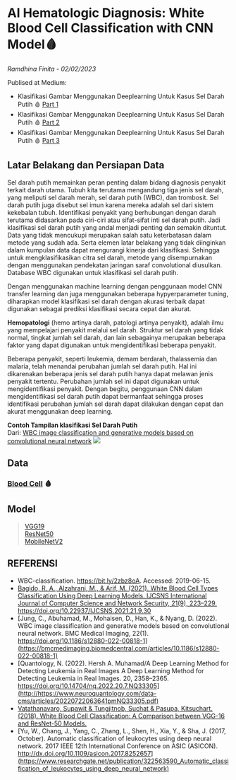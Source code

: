 # **AI Hematologic Diagnosis: White Blood Cell Classification with CNN Model🩸**
*Ramdhina Finita - 02/02/2023*

Publised at Medium: 
- Klasifikasi Gambar Menggunakan Deeplearning Untuk Kasus Sel Darah Putih 🩸 [Part 1](https://medium.com/@ramdhinafinita/klasifikasi-gambar-menggunakan-deeplearning-untuk-kasus-sel-darah-putih-7e1c4a72fa3d)
- Klasifikasi Gambar Menggunakan Deeplearning Untuk Kasus Sel Darah Putih 🩸 [Part 2](https://medium.com/@ramdhinafinita/klasifikasi-gambar-menggunakan-deeplearning-untuk-kasus-sel-darah-putih-part-2-1bfa01fce8ef)
- Klasifikasi Gambar Menggunakan Deeplearning Untuk Kasus Sel Darah Putih 🩸 [Part 3](https://medium.com/@ramdhinafinita/klasifikasi-gambar-menggunakan-deeplearning-untuk-kasus-sel-darah-putih-part-3-ed75936f29e1)


## **Latar Belakang dan Persiapan Data**

Sel darah putih memainkan peran penting dalam bidang diagnosis penyakit terkait darah utama. Tubuh kita terutama mengandung tiga jenis sel darah, yang meliputi sel darah merah, sel darah putih (WBC), dan trombosit. Sel darah putih juga disebut sel imun karena mereka adalah sel dari sistem kekebalan tubuh. Identifikasi penyakit yang berhubungan dengan darah terutama didasarkan pada ciri-ciri atau sifat-sifat inti sel darah putih. Jadi klasifikasi sel darah putih yang andal menjadi penting dan semakin dituntut. Data yang tidak mencukupi merupakan salah satu keterbatasan dalam metode yang sudah ada. Serta elemen latar belakang yang tidak diinginkan dalam kumpulan data dapat mengurangi kinerja dari klasifikasi. Sehingga untuk mengklasifikasikan citra sel darah, metode yang disempurnakan dengan menggunakan pendekatan jaringan saraf convolutional diusulkan. Database WBC digunakan untuk klasifikasi sel darah putih. 

Dengan menggunakan machine learning dengan penggunaan model CNN transfer learning dan juga menggunakan beberapa hypyerparameter tuning, diharapkan model klasifikasi sel darah dengan akurasi terbaik dapat digunakan sebagai prediksi klasifikasi secara cepat dan akurat.

**Hemopatologi** (hemo artinya darah, patologi artinya penyakit), adalah ilmu yang mempelajari penyakit melalui sel darah. Struktur sel darah yang tidak normal, tingkat jumlah sel darah, dan lain sebagainya merupakan beberapa faktor yang dapat digunakan untuk mengidentifikasi beberapa penyakit.

Beberapa penyakit, seperti leukemia, demam berdarah, thalassemia dan malaria, telah menandai perubahan jumlah sel darah putih. Hal ini dikarenakan beberapa jenis sel darah putih hanya dapat melawan jenis penyakit tertentu. Perubahan jumlah sel ini dapat digunakan untuk mengidentifikasi penyakit. Dengan begitu, penggunaan CNN dalam mengidentifikasi sel darah putih dapat bermanfaat sehingga proses identifikasi perubahan jumlah sel darah dapat dilakukan dengan cepat dan akurat menggunakan deep learning.

**Contoh Tampilan klasifikasi Sel Darah Putih**\
Dari: [WBC image classification and generative models based on convolutional neural network](http://https://bmcmedimaging.biomedcentral.com/articles/10.1186/s12880-022-00818-1)
![](https://media.springernature.com/full/springer-static/image/art%3A10.1186%2Fs12880-022-00818-1/MediaObjects/12880_2022_818_Fig1_HTML.png?as=webp)

## **Data**
### [Blood Cell](https://github.com/Shenggan/BCCD_Dataset) 🩸

## **Model**
> [VGG19](https://www.tensorflow.org/api_docs/python/tf/keras/applications/vgg19/VGG19) \
> [ResNet50](https://www.tensorflow.org/api_docs/python/tf/keras/applications/resnet50/ResNet50) \
> [MobileNetV2](https://www.tensorflow.org/api_docs/python/tf/keras/applications/mobilenet_v2/MobileNetV2) 

## **REFERENSI**

* WBC-classification. https://bit.ly/2zbz8oA. Accessed: 2019-06-15.
* [Bagido, R. A., Alzahrani, M., &#38; Arif, M. (2021). White Blood Cell Types Classification Using Deep Learning Models. IJCSNS International Journal of Computer Science and Network Security, 21(9), 223–229. https://doi.org/10.22937/IJCSNS.2021.21.9.30
](https://koreascience.kr/article/JAKO202129436703262.pdf)
* [Jung, C., Abuhamad, M., Mohaisen, D., Han, K., & Nyang, D. (2022). WBC image classification and generative models based on convolutional neural network. BMC Medical Imaging, 22(1). https://doi.org/10.1186/s12880-022-00818-1](https://bmcmedimaging.biomedcentral.com/articles/10.1186/s12880-022-00818-1)
* [Quantology, N. (2022). Hersh A. Muhamad/A Deep Learning Method for Detecting Leukemia in Real Images A Deep Learning Method for Detecting Leukemia in Real Images. 20, 2358–2365. https://doi.org/10.14704/nq.2022.20.7.NQ33305](http://https://www.neuroquantology.com/data-cms/articles/20220722063641pmNQ33305.pdf)
* [Vatathanavaro, Supawit & Tungjitnob, Suchat & Pasupa, Kitsuchart. (2018). White Blood Cell Classification: A Comparison between VGG-16 and ResNet-50 Models.](https://site.ieee.org/thailand-cis/files/2018/11/JSCI6-Paper-2.pdf)
* [Yu, W., Chang, J., Yang, C., Zhang, L., Shen, H., Xia, Y., &#38; Sha, J. (2017, October). Automatic classification of leukocytes using deep neural network. 2017 IEEE 12th International Conference on ASIC (ASICON). http://dx.doi.org/10.1109/asicon.2017.8252657](https://www.researchgate.net/publication/322563590_Automatic_classification_of_leukocytes_using_deep_neural_network)
